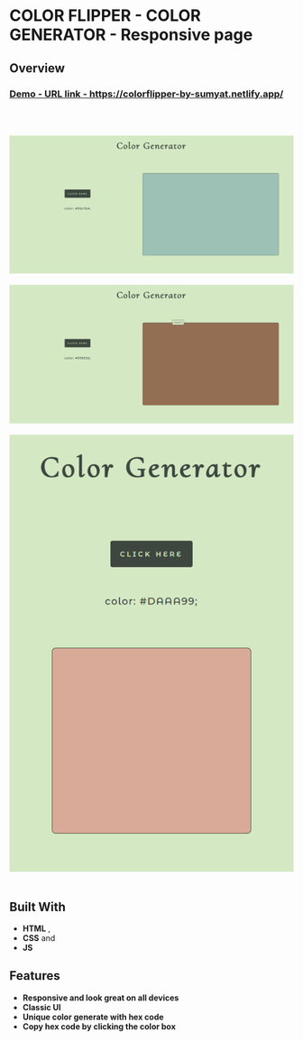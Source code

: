 # COLOR FLIPPER - COLOR GENERATOR - Responsive page

## Overview

  <h3>
    <a href="https://colorflipper-by-sumyat.netlify.app/">
      Demo - URL link - https://colorflipper-by-sumyat.netlify.app/
    </a>
  </h3>

<br/>
<br/>

![](demo/large-screen.png)
<br/>
<br/>
![](demo/large-screen-copy.png)
<br/>
<br/>
![](demo/small-screen.png)
<br/>
<br/>

## Built With

- **HTML** ,
- **CSS** and
- **JS**

## Features

- **Responsive and look great on all devices**
- **Classic UI**
- **Unique color generate with hex code**
- **Copy hex code by clicking the color box**

